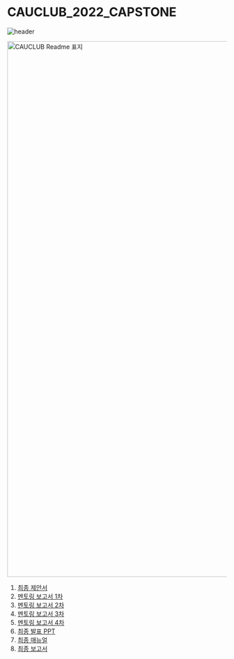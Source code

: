 # CAUCLUB_2022_CAPSTONE
![header](https://capsule-render.vercel.app/api?type=waving&color=6BBEE2&height=300&section=header&text=CAUCLUB%20render&fontSize=90)

<img width="1229" alt="CAUCLUB Readme 표지" src="https://user-images.githubusercontent.com/50792985/173260372-36b3e4b8-2d8a-408d-9dc2-62b2ce5cb6bd.png">


1. [최종 제안서](https://github.com/CHOIGANGMEDIA/Documents/blob/main/CAUCLUB%20%EC%B5%9C%EC%A2%85%20%EC%A0%9C%EC%95%88%EC%84%9C.pdf)
2. [멘토링 보고서 1차](https://github.com/CHOIGANGMEDIA/Documents/blob/main/CAUCLUB%20%E1%84%86%E1%85%A6%E1%86%AB%E1%84%90%E1%85%A9%E1%84%85%E1%85%B5%E1%86%BC%20%E1%84%87%E1%85%A9%E1%84%80%E1%85%A9%E1%84%89%E1%85%A5%201%E1%84%8E%E1%85%A1.pdf)
3. [멘토링 보고서 2차](https://github.com/CHOIGANGMEDIA/Documents/blob/main/CAUCLUB%20%E1%84%86%E1%85%A6%E1%86%AB%E1%84%90%E1%85%A9%E1%84%85%E1%85%B5%E1%86%BC%20%E1%84%87%E1%85%A9%E1%84%80%E1%85%A9%E1%84%89%E1%85%A5%202%E1%84%8E%E1%85%A1.pdf)
4. [멘토링 보고서 3차](https://github.com/CHOIGANGMEDIA/Documents/blob/main/CAUCLUB%20%E1%84%86%E1%85%A6%E1%86%AB%E1%84%90%E1%85%A9%E1%84%85%E1%85%B5%E1%86%BC%20%E1%84%87%E1%85%A9%E1%84%80%E1%85%A9%E1%84%89%E1%85%A5%203%E1%84%8E%E1%85%A1.pdf)
5. [멘토링 보고서 4차](https://github.com/CHOIGANGMEDIA/Documents/blob/main/CAUCLUB%20%E1%84%86%E1%85%A6%E1%86%AB%E1%84%90%E1%85%A9%E1%84%85%E1%85%B5%E1%86%BC%20%E1%84%87%E1%85%A9%E1%84%80%E1%85%A9%E1%84%89%E1%85%A5%204%E1%84%8E%E1%85%A1.pdf)
6. [최종 발표 PPT](https://github.com/CHOIGANGMEDIA/Documents/blob/main/CAUCLUB%20%E1%84%8E%E1%85%AC%E1%84%8C%E1%85%A9%E1%86%BC%20%E1%84%87%E1%85%A1%E1%86%AF%E1%84%91%E1%85%AD%20PPT.pdf)
7. [최종 매뉴얼](https://github.com/CHOIGANGMEDIA/Documents/blob/main/CAUCLUB%20%EC%B5%9C%EC%A2%85%20%EB%A7%A4%EB%89%B4%EC%96%BC.pdf)
8. [최종 보고서](https://github.com/CHOIGANGMEDIA/Documents/blob/main/CAUCLUB%20%EC%B5%9C%EC%A2%85%20%EB%B3%B4%EA%B3%A0%EC%84%9C.pdf)
<!--

**Here are some ideas to get you started:**

🙋‍♀️ A short introduction - what is your organization all about?
🌈 Contribution guidelines - how can the community get involved?
👩‍💻 Useful resources - where can the community find your docs? Is there anything else the community should know?
🍿 Fun facts - what does your team eat for breakfast?
🧙 Remember, you can do mighty things with the power of [Markdown](https://docs.github.com/github/writing-on-github/getting-started-with-writing-and-formatting-on-github/basic-writing-and-formatting-syntax)
-->
